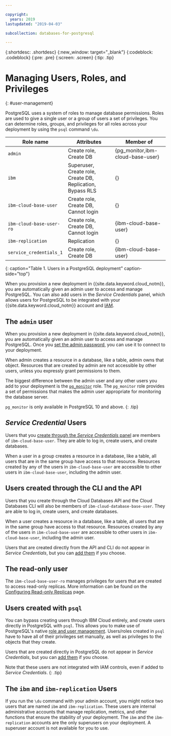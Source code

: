 ```yaml
---

copyright:
  years: 2019
lastupdated: "2019-04-03"

subcollection: databases-for-postgresql

---
```


{:shortdesc: .shortdesc}
{:new_window: target="_blank"}
{:codeblock: .codeblock}
{:pre: .pre}
{:screen: .screen}
{:tip: .tip}


# Managing Users, Roles, and Privileges 
{: #user-management}

PostgreSQL uses a system of roles to manage database permissions. Roles are used to give a single user or a group of users a set of privileges. You can determine roles, groups, and privileges for all roles across your deployment by using the `psql` command `\du`.

Role name | Attributes | Member of
----------|----------|---------
`admin` | Create role, Create DB | {pg_monitor,ibm-cloud-base-user}
`ibm` | Superuser, Create role, Create DB, Replication, Bypass RLS | {}
`ibm-cloud-base-user` | Create role, Create DB, Cannot login | {}
`ibm-cloud-base-user-ro` | Create role, Create DB, Cannot login | {ibm-cloud-base-user}
`ibm-replication` | Replication | {}
`service_credentials_1` | Create role, Create DB | {ibm-cloud-base-user}
{: caption="Table 1. Users in a PostgreSQL deployment" caption-side="top"}

When you provision a new deployment in {{site.data.keyword.cloud_notm}}, you are automatically given an admin user to access and manage PostgreSQL. You can also add users in the _Service Credentials_ panel, which allows users for PostgreSQL to be integrated with your {{site.data.keyword.cloud_notm}} account and [IAM](/docs/services/databases-for-postgresql?topic=databases-for-postgresql-iam).

## The `admin` user

When you provision a new deployment in {{site.data.keyword.cloud_notm}}, you are automatically given an admin user to access and manage PostgreSQL. Once you [set the admin password](/docs/services/databases-for-postgresql), you can use it to connect to your deployment.

When admin creates a resource in a database, like a table, admin owns that object. Resources that are created by admin are not accessible by other users, unless you expressly grant permissions to them.

The biggest difference between the admin user and any other users you add to your deployment is the [`pg_monitor`](https://www.postgresql.org/docs/current/default-roles.html) role. The `pg_monitor` role provides a set of permissions that makes the admin user appropriate for monitoring the database server.

`pg_monitor` is only available in PostgreSQL 10 and above.
{: .tip} 

## _Service Credential_ Users

Users that you [create through the _Service Credentials_ panel](/docs/services/databases-for-postgresql?topic=databases-for-postgresql-connection-strings#generating-connection-strings-from-service-credentials) are members of `ibm-cloud-base-user`. They are able to log in, create users, and create databases.

When a user in a group creates a resource in a database, like a table, all users that are in the same group have access to that resource.  Resources created by any of the users in `ibm-cloud-base-user` are accessible to other users in `ibm-cloud-base-user`, including the admin user.

## Users created through the CLI and the API

Users that you create through the Cloud Databases API and the Cloud Databases CLI will also be members of `ibm-cloud-database-base-user`. They are able to log in, create users, and create databases.

When a user creates a resource in a database, like a table, all users that are in the same group have access to that resource.  Resources created by any of the users in `ibm-cloud-base-user` are accessible to other users in `ibm-cloud-base-user`, including the admin user.

Users that are created directly from the API and CLI do not appear in _Service Credentials_, but you can [add them](/docs/services/databases-for-postgresql?topic=databases-for-postgresql-connection-strings#generating-service-credentials-for-existing-users) if you choose.

## The read-only user

The `ibm-cloud-base-user-ro` manages privileges for users that are created to access read-only replicas. More information can be found on the [Configuring Read-only Replicas](/docs/services/databases-for-postgresql?topic=databases-for-postgresql-read-only-replicas) page.

## Users created with `psql`

You can bypass creating users through IBM Cloud entirely, and create users directly in PostgreSQL with `psql`. This allows you to make use of PostgreSQL's native [role and user management](https://www.postgresql.org/docs/current/database-roles.html). Users/roles created in `psql` have to have all of their privileges set manually, as well as privileges to the objects that they create. 

Users that are created directly in PostgreSQL do not appear in _Service Credentials_, but you can [add them](/docs/services/databases-for-postgresql?topic=databases-for-postgresql-connection-strings#adding-users-to-_service-credentials_) if you choose. 

Note that these users are not integrated with IAM controls, even if added to _Service Credentials_.
{: .tip}

## The `ibm` and `ibm-replication` Users

If you run the `\du` command with your admin account, you might notice two users that are named `ibm` and `ibm-replication`. These users are internal administrative accounts that manage replication, metrics, and other functions that ensure the stability of your deployment. The `ibm` and the `ibm-replication` accounts are the only superusers on your deployment. A superuser account is not available for you to use.